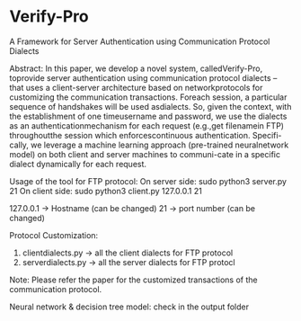 # Verify-Pro
A Framework for Server Authentication using Communication Protocol Dialects

Abstract: In this paper, we develop a novel system, calledVerify-Pro, toprovide server authentication using communication protocol dialects – that uses a client-server architecture based on networkprotocols for customizing the communication transactions. Foreach session, a particular sequence of handshakes will be used asdialects. So, given the context, with the establishment of one timeusername and password, we use the dialects as an authenticationmechanism for each request (e.g.,get filenamein FTP) throughoutthe session which enforcescontinuous authentication. Specifi-cally, we leverage a machine learning approach (pre-trained neuralnetwork model) on both client and server machines to communi-cate in a specific dialect dynamically for each request.

Usage of the tool for FTP protocol:
On server side: sudo python3 server.py 21 
On client side: sudo python3 client.py 127.0.0.1 21

127.0.0.1 -> Hostname (can be changed)
21 -> port number (can be changed)

Protocol Customization:
1. clientdialects.py -> all the client dialects for FTP protocol
2. serverdialects.py -> all the server dialects for FTP protocl

Note: Please refer the paper for the customized transactions of the communication protocol.

Neural network & decision tree model: check in the output folder



